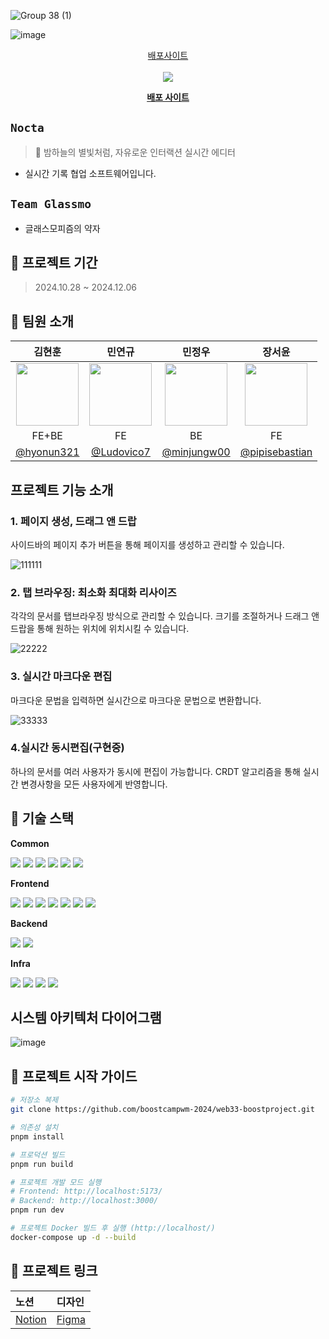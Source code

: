 ![Group 38 (1)](https://github.com/user-attachments/assets/a882c5c5-b205-43cc-9a16-2f5e87dbd6aa)

![image](https://github.com/user-attachments/assets/ce48d2e5-ca40-43e6-8d64-0f874312f065)

<div align="center">
  <a href="http://223.130.159.220/">배포사이트</a>
  <br>
  <br>
  <a href="https://hits.seeyoufarm.com"><img src="https://hits.seeyoufarm.com/api/count/incr/badge.svg?url=https%3A%2F%2Fgithub.com%2Fboostcampwm-2024%2Fweb33-Nocta&count_bg=%2379C83D&title_bg=%23555555&icon=&icon_color=%23E7E7E7&title=hits&edge_flat=false"/></a>

</div>
<p align="center">
  <a href="http://223.130.159.220" title="🌌 밤하늘의 별빛처럼, 자유로운 인터랙션 실시간 에디터"><strong>배포 사이트</strong></a>
</p>

## `Nocta`

> 🌌 밤하늘의 별빛처럼, 자유로운 인터랙션 실시간 에디터

- 실시간 기록 협업 소프트웨어입니다.

## `Team Glassmo`

- 글래스모피즘의 약자

## 📅 프로젝트 기간

> 2024.10.28 ~ 2024.12.06

## 🌱 팀원 소개

|                                김현훈                                 |                                민연규                                 |                                 민정우                                 |                                  장서윤                                   |
| :-------------------------------------------------------------------: | :-------------------------------------------------------------------: | :--------------------------------------------------------------------: | :-----------------------------------------------------------------------: |
| <img src="https://github.com/hyonun321.png" width="100" height="100"> | <img src="https://github.com/Ludovico7.png" width="100" height="100"> | <img src="https://github.com/minjungw00.png" width="100" height="100"> | <img src="https://github.com/pipisebastian.png" width="100" height="100"> |
|                                 FE+BE                                 |                                  FE                                   |                                   BE                                   |                                    FE                                     |
|              [@hyonun321](https://github.com/hyonun321)               |              [@Ludovico7](https://github.com/Ludovico7)               |              [@minjungw00](https://github.com/minjungw00)              |            [@pipisebastian](https://github.com/pipisebastian)             |

## 프로젝트 기능 소개

### 1. 페이지 생성, 드래그 앤 드랍

사이드바의 페이지 추가 버튼을 통해 페이지를 생성하고 관리할 수 있습니다.

![111111](https://github.com/user-attachments/assets/7bbbd091-a906-49b1-8043-13240bdf2f5b)

### 2. 탭 브라우징: 최소화 최대화 리사이즈

각각의 문서를 탭브라우징 방식으로 관리할 수 있습니다. 크기를 조절하거나 드래그 앤 드랍을 통해 원하는 위치에 위치시킬 수 있습니다.

![22222](https://github.com/user-attachments/assets/7355a84a-7ff5-44c5-a3d0-24840a468818)

### 3. 실시간 마크다운 편집

마크다운 문법을 입력하면 실시간으로 마크다운 문법으로 변환합니다.

![33333](https://github.com/user-attachments/assets/ffcf7fa5-9436-4e6b-b38f-6fbf9e813cb5)

### 4.실시간 동시편집(구현중)

하나의 문서를 여러 사용자가 동시에 편집이 가능합니다. CRDT 알고리즘을 통해 실시간 변경사항을 모든 사용자에게 반영합니다.

## 🔧 기술 스택

**Common**

<div align="left"> <img src="https://img.shields.io/badge/TypeScript-3178C6?style=flat-square&logo=TypeScript&logoColor=white"/> <img src="https://img.shields.io/badge/Prettier-F7B93E?style=flat-square&logo=Prettier&logoColor=black"/> <img src="https://img.shields.io/badge/ESLint-4B32C3?style=flat-square&logo=ESLint&logoColor=white"/> <img src="https://img.shields.io/badge/Jest-C21325?style=flat-square&logo=Jest&logoColor=white"/> <img src="https://img.shields.io/badge/PNPM-F69220?style=flat-square&logo=PNPM&logoColor=white"/> <img src="https://img.shields.io/badge/Playwright-2EAD33?style=flat-square&logo=Playwright&logoColor=white"/> </div>

**Frontend**

<div align="left"> <img src="https://img.shields.io/badge/React-61DAFB?style=flat-square&logo=React&logoColor=black"/> <img src="https://img.shields.io/badge/React_Query-FF4154?style=flat-square&logo=ReactQuery&logoColor=white"/> <img src="https://img.shields.io/badge/React_Router-CA4245?style=flat-square&logo=ReactRouter&logoColor=white"/> <img src="https://img.shields.io/badge/Zustand-764ABC?style=flat-square&logo=Zustand&logoColor=white"/> <img src="https://img.shields.io/badge/Panda_CSS-06B6D4?style=flat-square&logo=PandaCSS&logoColor=white"/> <img src="https://img.shields.io/badge/Vite-646CFF?style=flat-square&logo=Vite&logoColor=white"/> <img src="https://img.shields.io/badge/Storybook-FF4785?style=flat-square&logo=Storybook&logoColor=white"/> </div>

**Backend**

<div align="left"> <img src="https://img.shields.io/badge/NestJS-E0234E?style=flat-square&logo=NestJS&logoColor=white"/> <img src="https://img.shields.io/badge/MongoDB-47A248?style=flat-square&logo=MongoDB&logoColor=white"/> </div>

**Infra**

<div align="left"> <img src="https://img.shields.io/badge/Docker-2496ED?style=flat-square&logo=Docker&logoColor=white"/> <img src="https://img.shields.io/badge/Nginx-009639?style=flat-square&logo=Nginx&logoColor=white"/> <img src="https://img.shields.io/badge/GitHub_Actions-2088FF?style=flat-square&logo=GitHubActions&logoColor=white"/> <img src="https://img.shields.io/badge/NCloud-03C75A?style=flat-square&logo=Naver&logoColor=white"/> </div>

## 시스템 아키텍처 다이어그램

![image](https://github.com/user-attachments/assets/ab96462b-5f38-4dd9-9c72-984829fa873d)

## 🚀 프로젝트 시작 가이드

```bash
# 저장소 복제
git clone https://github.com/boostcampwm-2024/web33-boostproject.git

# 의존성 설치
pnpm install

# 프로덕션 빌드
pnpm run build

# 프로젝트 개발 모드 실행
# Frontend: http://localhost:5173/
# Backend: http://localhost:3000/
pnpm run dev

# 프로젝트 Docker 빌드 후 실행 (http://localhost/)
docker-compose up -d --build
```

## 🔗 프로젝트 링크

| 노션                                                                                       | 디자인    |
| :----------------------------------------------------------------------------------------- | :-------- |
| [Notion](https://abrupt-feta-9a9.notion.site/web33-12a9ff1b21c38003b600f57baa654626?pvs=4) | [Figma]() |
